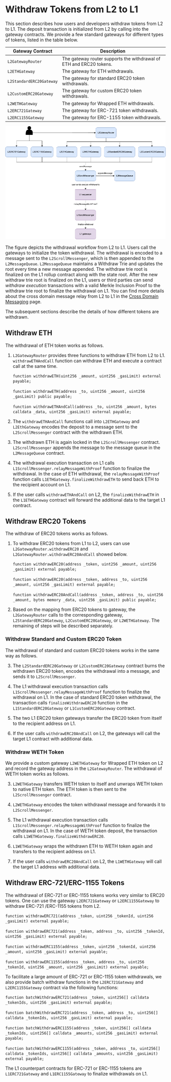 # Withdraw Tokens from L2 to L1

This section describes how users and developers withdraw tokens from L2 to L1. The deposit transaction is initialized from L2 by calling into the gateway contracts.
We provide a few standard gateways for different types of tokens, listed in the table below.

| Gateway Contract         | Description                                                        |
|--------------------------|--------------------------------------------------------------------|
| `L2GatewayRouter`        | The gateway router supports the withdrawal of ETH and ERC20 tokens.   |
| `L2ETHGateway`           | The gateway for  ETH withdrawals.                                        |
| `L2StandardERC20Gateway` | The gateway for standard ERC20 token withdrawals.                     |
| `L2CustomERC20Gateway`   | The gateway for custom ERC20 token withdrawals.                       |
| `L2WETHGateway`          | The gateway for Wrapped ETH withdrawals.                              |
| `L2ERC721Gateway`        | The gateway for ERC-721 token withdrawals.                            |
| `L2ERC1155Gateway`       | The gateway for ERC-1155 token withdrawals.                           |


![Withdraw Workflow](assets/withdraw.png)

The figure depicts the withdrawal workflow from L2 to L1. Users call the gateways to initialize the token withdrawal. The withdrawal is encoded to a message sent to the `L2ScrollMessenger`, which is then appended to the `L2MessageQueue`. `L2MessageQueue` maintains a Withdraw Trie and updates the root every time a new message appended. The withdraw trie root is finalized on the L1 rollup contract along with the state root. After the new withdraw trie root is finalized on the L1, users or third parties can send *withdraw execution* transactions with a valid Merkle Inclusion Proof to the withdraw trie root to finalize the withdrawal on L1.
You can find more details about the cross domain message relay from L2 to L1 in the [Cross Domain Messaging](./CrossDomainMessaging.md) page.

The subsequent sections describe the details of how different tokens are withdrawn.

## Withdraw ETH

The withdrawal of ETH token works as follows.

1. `L2GatewayRouter` provides three functions to withdraw ETH from L2 to L1. `withdrawETHAndCall` function can withdraw ETH and execute a contract call at the same time.

    ```solidity
    function withdrawETH(uint256 _amount, uint256 _gasLimit) external payable;

    function withdrawETH(address _to, uint256 _amount, uint256 _gasLimit) public payable;

    function withdrawETHAndCall(address _to, uint256 _amount, bytes calldata _data, uint256 _gasLimit) external payable;
    ```

2. The `withdrawETHAndCall` functions call into `L2ETHGateway` and `L2EthGateway` encodes the deposit to a message sent to the `L2ScrollMessenger` contract with the withdrawn ETH.

3. The withdrawn ETH is again locked in the `L2ScrollMessenger` contract. `L2ScrollMessenger` appends the message to the message queue in the `L2MessageQueue` contract.

4. The withdrawal execution transaction on L1 calls `L1ScrollMessenger.relayMessageWithProof` function to finalize the withdrawal.
In the case of ETH withdrawal, the `relayMessageWithProof` function calls `L1ETHGateway.finalizeWithdrawETH` to send back ETH to the recipient account on L1.

5. If the user calls `withdrawETHAndCall` on L2, the `finalizeWithdrawETH` in the `L1ETHGateway` contract will forward the additional data to the target L1 contract.

## Withdraw ERC20 Tokens

The withdraw of ERC20 tokens works as follows.

1. To withdraw ERC20 tokens from L1 to L2, users can use `L2GatewayRouter.withdrawERC20` and `L2GatewayRouter.withdrawERC20AndCall` showed below.

    ```solidity
    function withdrawERC20(address _token, uint256 _amount, uint256 _gasLimit) external payable;

    function withdrawERC20(address _token, address _to, uint256 _amount, uint256 _gasLimit) external payable;

    function withdrawERC20AndCall(address _token, address _to, uint256 _amount, bytes memory _data, uint256 _gasLimit) public payable;
    ```

2. Based on the mapping from ERC20 tokens to gateway, the `L2GatewayRouter` calls to the corresponding gateway, `L2StandardERC20Gateway`, `L2CustomERC20Gateway`, or `L2WETHGateway`. The remaining of steps will be described separately.

### Withdraw Standard and Custom ERC20 Token

The withdrawal of standard and custom ERC20 tokens works in the same way as follows.

3. The `L2StandardERC20Gateway` or `L2CustomERC20Gateway` contract burns the withdrawn ERC20 token, encodes the withdrawal into a message, and sends it to `L2ScrollMessenger`.

4. The L1 withdrawal execution transaction calls `L1ScrollMessenger.relayMessageWithProof` function to finalize the withdrawal on L1. In the case of standard ERC20 token withdrawal, the transaction calls `finalizeWithdrawERC20` function in the `L1StandardERC20Gateway` or `L1CustomERC20Gateway` contract.

5. The two L1 ERC20 token gateways transfer the ERC20 token from itself to the recipient address on L1.

6. If the user calls `withdrawERC20AndCall` on L2, the gateways will call the target L1 contract with additional data.

### Withdraw WETH Token

We provide a custom gateway `L2WETHGateway` for Wrapped ETH token  on L2 and record the gateway address in the `L2GatewayRouter`. The withdrawal of WETH token works as follows.

3. `L2WETHGateway` transfers WETH token to itself and unwraps WETH token to native ETH token. The ETH token is then sent to the `L2ScrollMessenger` contract.

4. `L2WETHGateway` encodes the token withdrawal message and forwards it to `L2ScrollMessenger`.

5. The L1 withdrawal execution transaction calls `L1ScrollMessenger.relayMessageWithProof` function to finalize the withdrawal on L1. In the case of WETH token deposit, the transaction calls `L1WETHGateway.finalizeWithdrawERC20`.

6. `L1WETHGateway` wraps the withdrawn ETH to WETH token again and transfers to the recipient address on L1.

7. If the user calls `withdrawERC20AndCall` on L2, the `L1WETHGateway` will call the target L1 address with additional data.

## Withdraw ERC-721/ERC-1155 Tokens

The withdrawal of ERC-721 or ERC-1155 tokens works very similar to ERC20 tokens. One can use the gateway `L2ERC721Gateway` or `L2ERC1155Gateway` to withdraw ERC-721 /ERC-1155 tokens from L2.

```solidity
function withdrawERC721(address _token, uint256 _tokenId, uint256 _gasLimit) external payable;

function withdrawERC721(address _token, address _to, uint256 _tokenId, uint256 _gasLimit) external payable;

function withdrawERC1155(address _token, uint256 _tokenId, uint256 _amount, uint256 _gasLimit) external payable;

function withdrawERC1155(address _token, address _to, uint256 _tokenId, uint256 _amount, uint256 _gasLimit) external payable;
```

To facilitate a large amount of ERC-721 or ERC-1155 token withdrawals, we also provide batch withdraw functions in the `L2ERC721Gateway` and `L2ERC1155Gateway` contract via the following functions:

```solidity
function batchWithdrawERC721(address _token, uint256[] calldata _tokenIds, uint256 _gasLimit) external payable;

function batchWithdrawERC721(address _token, address _to, uint256[] calldata _tokenIds, uint256 _gasLimit) external payable;

function batchWithdrawERC1155(address _token, uint256[] calldata _tokenIds, uint256[] calldata _amounts, uint256 _gasLimit) external payable;

function batchWithdrawERC1155(address _token, address _to, uint256[] calldata _tokenIds, uint256[] calldata _amounts, uint256 _gasLimit) external payable;
```

The L1 counterpart contracts for ERC-721 or ERC-1155 tokens are `L1ERC721Gateway` and `L1ERC1155Gateway` to finalize withdrawals on L1.
